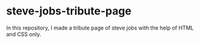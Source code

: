 # steve-jobs-tribute-page
In this repository, I made a tribute page of steve jobs with the help of HTML and CSS only.

